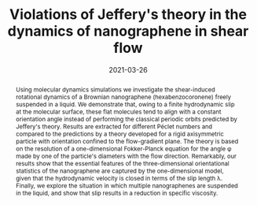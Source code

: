 ---
title: "Violations of Jeffery's theory in the dynamics of nanographene in shear flow"
date: 2021-03-26
publishDate: 2021-03-26
authors: ["**Simon Gravelle**", Catherine Kamal, "Lorenzo Botto"]
publication_types: ["2"]
abstract: "Using molecular dynamics simulations we investigate the shear-induced rotational dynamics of a Brownian nanographene (hexabenzocoronene) freely suspended in a liquid. We demonstrate that, owing to a finite hydrodynamic slip at the molecular surface, these flat molecules tend to align with a constant orientation angle instead of performing the classical periodic orbits predicted by Jeffery's theory. Results are extracted for different Péclet numbers and compared to the predictions by a theory developed for a rigid axisymmetric particle with orientation confined to the flow-gradient plane. The theory is based on the resolution of a one-dimensional Fokker-Planck equation for the angle φ made by one of the particle's diameters with the flow direction. Remarkably, our results show that the essential features of the three-dimensional orientational statistics of the nanographene are captured by the one-dimensional model, given that the hydrodynamic velocity is closed in terms of the slip length λ. Finally, we explore the situation in which multiple nanographenes are suspended in the liquid, and show that slip results in a reduction in specific viscosity."
featured: true
publication: "Physical Review Fluids, 6, 034303"
links:
  - icon_pack: fas
    icon: scroll
    name: Link
    url: 'https://doi.org/10.1103/PhysRevFluids.6.034303'
  - icon_pack: fab
    icon: github
    name: Input files
    url: 'https://github.com/simongravelle/lammps-input-files'
  - icon_pack: fab
    icon: github
    name: Supplemental material
    url: 'files/Violations_of_Jeffery_s_theory_in_the_dynamics_of_nanographene_in_shear_flow_SI.pdf'
---